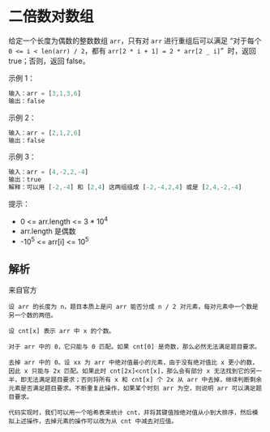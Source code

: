 # 二倍数对数组

给定一个长度为偶数的整数数组 `arr`，只有对 `arr` 进行重组后可以满足 “对于每个 `0 <= i < len(arr) / 2`，都有 `arr[2 * i + 1] = 2 * arr[2 _ i]`”  时，返回 true；否则，返回 false。

示例 1：

```ts
输入：arr = [3,1,3,6]
输出：false
```

示例 2：

```ts
输入：arr = [2,1,2,6]
输出：false
```

示例 3：

```ts
输入：arr = [4,-2,2,-4]
输出：true
解释：可以用 [-2,-4] 和 [2,4] 这两组组成 [-2,-4,2,4] 或是 [2,4,-2,-4]
```

提示：

- 0 <= arr.length <= 3 \* 10<sup>4</sup>
- arr.length 是偶数
- -10<sup>5</sup> <= arr[i] <= 10<sup>5</sup>

## 解析

来自官方

```text
设 arr 的长度为 n，题目本质上是问 arr 能否分成 n / 2 对元素，每对元素中一个数是另一个数的两倍。

设 cnt[x] 表示 arr 中 x 的个数。

对于 arr 中的 0，它只能与 0 匹配。如果 cnt[0] 是奇数，那么必然无法满足题目要求。

去掉 arr 中的 0。设 xx 为 arr 中绝对值最小的元素，由于没有绝对值比 x 更小的数，因此 x 只能与 2x 匹配。如果此时 cnt[2x]<cnt[x]，那么会有部分 x 无法找到它的另一半，即无法满足题目要求；否则将所有 x 和 cnt[x] 个 2x 从 arr 中去掉，继续判断剩余元素是否满足题目要求。不断重复此操作，如果某个时刻 arr 为空，则说明 arr 可以满足题目要求。

代码实现时，我们可以用一个哈希表来统计 cnt，并将其键值按绝对值从小到大排序，然后模拟上述操作，去掉元素的操作可以改为从 cnt 中减去对应值。
```

